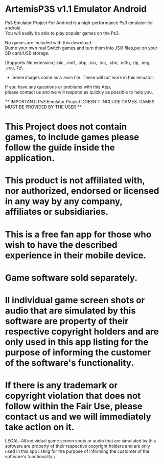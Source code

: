 # ArtemisP3S v1.1 Emulator Android
Ps3 Emulator Project For Android is a high-performance Ps3 emulator for android.\
You will easily be able to play popular games on the Ps3.

No games are included with this download.\
Dump your own real Switch games and turn them into .ISO files,put on your SD card/USB storage.

[Supports file extension]
.bin, .mdf, .pbp, .iso, .toc, .cbn, .m3u, zip, .img, .cue, 7z\
* Some images come as a .ecm file. These will not work in this emuator.

If you have any questions or problems with this App,\
please contact us and we will respond as quickly as possible to help you.

** IMPORTANT: Ps3 Emulator Project DOESN'T INCLUDE GAMES. GAMES MUST BE PROVIDED BY THE USER **

# This Project does not contain games, to include games please follow the guide inside the application.
# This product is not affiliated with, nor authorized, endorsed or licensed in any way by any company, affiliates or subsidiaries.
# This is a free fan app for those who wish to have the described experience in their mobile device.
# Game software sold separately.
# ll individual game screen shots or audio that are simulated by this software are property of their respective copyright holders and are only used in this app listing for the purpose of informing the customer of the software's functionality.
# If there is any trademark or copyright violation that does not follow within the Fair Use, please contact us and we will immediately take action on it.

LEGAL: All individual game screen shots or audio that are simulated by this software are property of their respective copyright holders and are only used in this app listing for the purpose of informing the customer of the software's functionality.\
